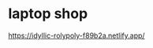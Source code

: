 <h1>laptop shop</h1>
<a href="https://idyllic-rolypoly-f89b2a.netlify.app/">https://idyllic-rolypoly-f89b2a.netlify.app/</a>
